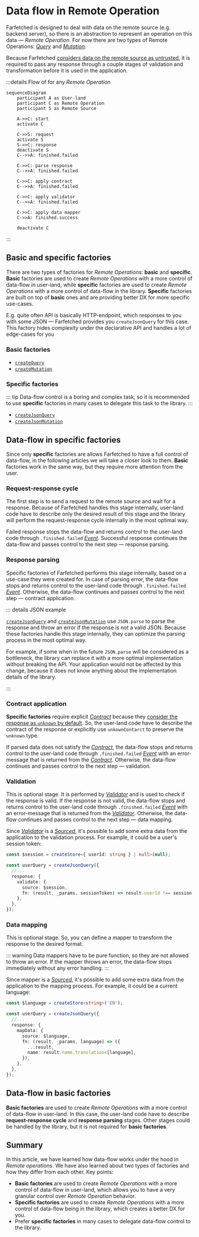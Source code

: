 # Data flow in Remote Operation

Farfetched is designed to deal with data on the remote source (e.g. backend server), so there is an abstraction to represent an operation on this data — _Remote Operation_. For now there are two types of Remote Operations: [_Query_](/api/primitives/query) and [_Mutation_](/api/primitives/mutation).

Because Farfetched [considers data on the remote source as untrusted](/statements/never_trust), it is required to pass any response through a couple stages of validation and transformation before it is used in the application.

:::details Flow of for any _Remote Operation_

```mermaid
sequenceDiagram
    participant A as User-land
    participant C as Remote Operation
    participant S as Remote Source

    A->>C: start
    activate C

    C->>S: request
    activate S
    S->>C: response
    deactivate S
    C-->>A: finished.failed

    C->>C: parse response
    C-->>A: finished.failed

    C->>C: apply contract
    C-->>A: finished.failed

    C->>C: apply validator
    C-->>A: finished.failed

    C->>C: apply data mapper
    C->>A: finished.success

    deactivate C
```

:::

## Basic and specific factories

There are two types of factories for _Remote Operations_: **basic** and **specific**. **Basic** factories are used to create _Remote Operations_ with a more control of data-flow in user-land, while **specific** factories are used to create _Remote Operations_ with a more control of data-flow in the library. **Specific** factories are built on top of **basic** ones and are providing better DX for more specific use-cases.

E.g. quite often API is basically HTTP-endpoint, which responses to you with some JSON — Farfetched provides you `createJsonQuery` for this case. This factory hides complexity under the declarative API and handles a lot of edge-cases for you

### Basic factories

- [`createQuery`](/api/factories/create_query)
- [`createMutation`](/api/factories/create_mutation)

### Specific factories

::: tip
Data-flow control is a boring and complex task, so it is recommended to use **specific** factories in many cases to delegate this task to the library.
:::

- [`createJsonQuery`](/api/factories/create_json_query)
- [`createJsonMutation`](/api/factories/create_json_mutation)

## Data-flow in specific factories

Since only **specific** factories are allows Farfetched to have a full control of data-flow, in the following articles we will take a closer look to them. **Basic** factories work in the same way, but they require more attention from the user.

### Request-response cycle

The first step is to send a request to the remote source and wait for a response. Because of Farfetched handles this stage internally, user-land code have to describe only the desired result of this stage and the library will perform the request-response cycle internally in the most optimal way.

Failed response stops the data-flow and returns control to the user-land code through `.finished.failed` [_Event_](https://effector.dev/docs/api/effector/event). Successful response continues the data-flow and passes control to the next step — response parsing.

### Response parsing

Specific factories of Farfetched performs this stage internally, based on a use-case they were created for. In case of parsing error, the data-flow stops and returns control to the user-land code through `.finished.failed` [_Event_](https://effector.dev/docs/api/effector/event). Otherwise, the data-flow continues and passes control to the next step — contract application.

::: details JSON example

[`createJsonQuery`](/api/factories/create_json_query) and [`createJsonMutation`](/api/factories/create_json_mutation) use `JSON.parse` to parse the response and throw an error if the response is not a valid JSON. Because these factories handle this stage internally, they can optimize the parsing process in the most optimal way.

For example, if some when in the future `JSON.parse` will be considered as a bottleneck, the library can replace it with a more optimal implementation without breaking the API. Your application would not be affected by this change, because it does not know anything about the implementation details of the library.

:::

### Contract application

**Specific factories** require explicit [_Contract_](/api/primitives/contract) because they [consider the response as `unknown` by default](/statements/never_trust). So, the user-land code have to describe the contract of the response or explicitly use `unkownContarct` to preserve the `unknown` type.

If parsed data does not satisfy the [_Contract_](/api/primitives/contract), the data-flow stops and returns control to the user-land code through `.finished.failed` [_Event_](https://effector.dev/docs/api/effector/event) with an error-message that is returned from the [_Contract_](/api/primitives/contract). Otherwise, the data-flow continues and passes control to the next step — validation.

### Validation

This is optional stage. It is performed by [_Validator_](/api/primitives/validator) and is used to check if the response is valid. If the response is not valid, the data-flow stops and returns control to the user-land code through `.finished.failed` [_Event_](https://effector.dev/docs/api/effector/event) with an error-message that is returned from the [_Validator_](/api/primitives/validator). Otherwise, the data-flow continues and passes control to the next step — data mapping.

Since [_Validator_](/api/primitives/validator) is a [_Sourced_](/api/primitives/sourced), it's possible to add some extra data from the application to the validation process. For example, it could be a user's session token:

```ts
const $session = createStore<{ userId: string } | null>(null);

const userQuery = createJsonQuery({
  //...
  response: {
    validate: {
      source: $session,
      fn: (result, _params, sessionToken) => result.userId !== session.userId,
    },
  },
});
```

### Data mapping

This is optional stage. So, you can define a mapper to transform the response to the desired format.

::: warning
Data mappers have to be pure function, so they are not allowed to throw an error. If the mapper throws an error, the data-flow stops immediately without any error handling.
:::

Since mapper is a [_Sourced_](/api/primitives/sourced), it's possible to add some extra data from the application to the mapping process. For example, it could be a current language:

```ts
const $language = createStore<string>('EN');

const userQuery = createJsonQuery({
  //...
  response: {
    mapData: {
      source: $language,
      fn: (result, _params, language) => ({
        ...result,
        name: result.name.translations[language],
      }),
    },
  },
});
```

## Data-flow in basic factories

**Basic factories** are used to create _Remote Operations_ with a more control of data-flow in user-land. In this case, the user-land code have to describe **request-response cycle** and **response parsing** stages. Other stages could be handled by the library, but it is not required for **basic factories**.

## Summary

In this article, we have learned how data-flow works under the hood in _Remote operations_. We have also learned about two types of factories and how they differ from each other. Key points:

- **Basic factories** are used to create _Remote Operations_ with a more control of data-flow in user-land, which allows you to have a very granular control over _Remote Operation_ behavior.
- **Specific factories** are used to create _Remote Operations_ with a more control of data-flow being in the library, which creates a better DX for you.
- Prefer **specific factories** in many cases to delegate data-flow control to the library.
